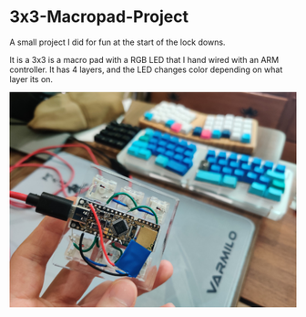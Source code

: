 # 3x3-Macropad-Project
A small project I did for fun at the start of the lock downs.

It is a 3x3 is a macro pad with a RGB LED that I hand wired with an ARM controller. 
It has 4 layers, and the LED changes color depending on what layer its on.

![3x3 Hand Wired Mechanical Macropad](/3x3%20with%20STM32%20and%202812%20RGB%20LED%20small.jpg)
